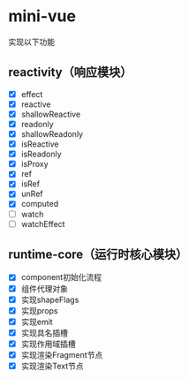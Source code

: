 # mini-vue
实现以下功能
## reactivity（响应模块）
  - [x] effect
  - [x] reactive
  - [x] shallowReactive
  - [x] readonly
  - [x] shallowReadonly
  - [x] isReactive
  - [x] isReadonly
  - [x] isProxy
  - [x] ref
  - [x] isRef
  - [x] unRef
  - [x] computed
  - [ ] watch
  - [ ] watchEffect

  ## runtime-core（运行时核心模块）
  - [x] component初始化流程
  - [x] 组件代理对象
  - [x] 实现shapeFlags
  - [x] 实现props
  - [x] 实现emit
  - [x] 实现具名插槽
  - [x] 实现作用域插槽
  - [x] 实现渲染Fragment节点
  - [x] 实现渲染Text节点